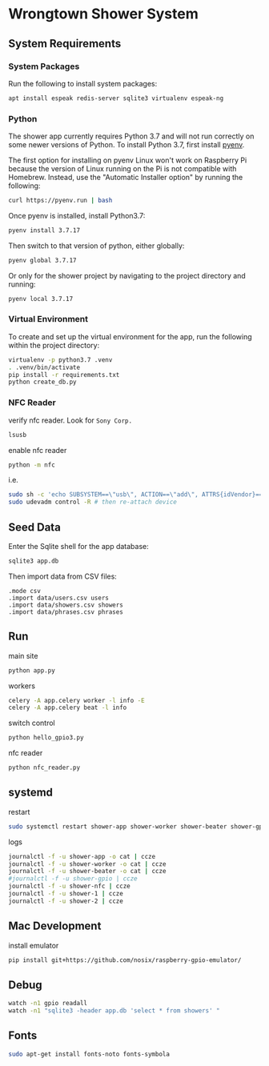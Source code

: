 # Wrongtown Shower System

## System Requirements

### System Packages

Run the following to install system packages:

``` bash
apt install espeak redis-server sqlite3 virtualenv espeak-ng
```

### Python

The shower app currently requires Python 3.7 and will not run correctly on some newer versions of Python.
To install Python 3.7, first install [pyenv](https://github.com/pyenv/pyenv).

The first option for installing on pyenv Linux won't work on Raspberry Pi because the version of Linux
running on the Pi is not compatible with Homebrew. Instead, use the "Automatic Installer option" by running the following:

``` bash
curl https://pyenv.run | bash
```

Once pyenv is installed, install Python3.7:

``` bash
pyenv install 3.7.17
```

Then switch to that version of python, either globally:

``` bash
pyenv global 3.7.17
```

Or only for the shower project by navigating to the project directory and running:

``` bash
pyenv local 3.7.17
```

### Virtual Environment

To create and set up the virtual environment for the app, run the following within the project directory:

``` bash
virtualenv -p python3.7 .venv
. .venv/bin/activate
pip install -r requirements.txt
python create_db.py
```

### NFC Reader

verify nfc reader. Look for `Sony Corp.`

``` bash
lsusb
```

enable nfc reader

``` bash
python -m nfc
```

i.e.
``` bash
sudo sh -c 'echo SUBSYSTEM==\"usb\", ACTION==\"add\", ATTRS{idVendor}==\"054c\", ATTRS{idProduct}==\"06c1\", GROUP=\"plugdev\" >> /etc/udev/rules.d/nfcdev.rules'
sudo udevadm control -R # then re-attach device
```


## Seed Data

Enter the Sqlite shell for the app database:

``` bash
sqlite3 app.db
```

Then import data from CSV files:

``` sqlite3
.mode csv
.import data/users.csv users
.import data/showers.csv showers
.import data/phrases.csv phrases
```

## Run

main site

``` bash
python app.py
```

workers

``` bash
celery -A app.celery worker -l info -E
celery -A app.celery beat -l info
```

switch control

``` bash
python hello_gpio3.py
```

nfc reader

``` bash
python nfc_reader.py
```

## systemd

restart

``` bash
sudo systemctl restart shower-app shower-worker shower-beater shower-gpio shower-nfc

```

logs

``` bash
journalctl -f -u shower-app -o cat | ccze
journalctl -f -u shower-worker -o cat | ccze
journalctl -f -u shower-beater -o cat | ccze
#journalctl -f -u shower-gpio | ccze
journalctl -f -u shower-nfc | ccze
journalctl -f -u shower-1 | ccze
journalctl -f -u shower-2 | ccze
```


## Mac Development

install emulator

``` bash
pip install git+https://github.com/nosix/raspberry-gpio-emulator/
```


## Debug

``` bash
watch -n1 gpio readall
watch -n1 "sqlite3 -header app.db 'select * from showers' "
```

## Fonts

``` bash
sudo apt-get install fonts-noto fonts-symbola
```
